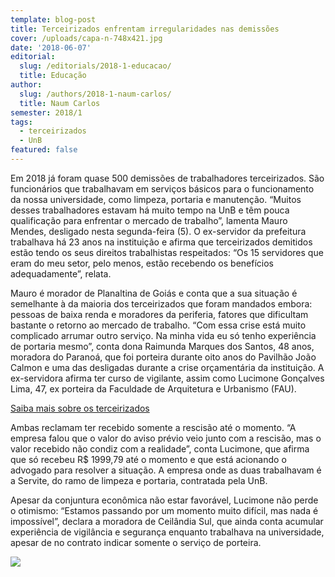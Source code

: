 ```yaml
---
template: blog-post
title: Terceirizados enfrentam irregularidades nas demissões
cover: /uploads/capa-n-748x421.jpg
date: '2018-06-07'
editorial:
  slug: /editorials/2018-1-educacao/
  title: Educação
author:
  slug: /authors/2018-1-naum-carlos/
  title: Naum Carlos
semester: 2018/1
tags:
  - terceirizados
  - UnB
featured: false
---
```

Em 2018 já foram quase 500 demissões de trabalhadores terceirizados. São funcionários que trabalhavam em serviços básicos para o funcionamento da nossa universidade, como limpeza, portaria e manutenção. “Muitos desses trabalhadores estavam há muito tempo na UnB e têm pouca qualificação para enfrentar o mercado de trabalho”, lamenta Mauro Mendes, desligado nesta segunda-feira (5). O ex-servidor da prefeitura trabalhava há 23 anos na instituição e afirma que terceirizados demitidos estão tendo os seus direitos trabalhistas respeitados: “Os 15 servidores que eram do meu setor, pelo menos, estão recebendo os benefícios adequadamente”, relata.

Mauro é morador de Planaltina de Goiás e conta que a sua situação é semelhante à da maioria dos terceirizados que foram mandados embora: pessoas de baixa renda e moradores da periferia, fatores que dificultam bastante o retorno ao mercado de trabalho. “Com essa crise está muito complicado arrumar outro serviço. Na minha vida eu só tenho experiência de portaria mesmo”, conta dona Raimunda Marques dos Santos, 48 anos, moradora do Paranoá, que foi porteira durante oito anos do Pavilhão João Calmon e uma das desligadas durante a crise orçamentária da instituição. A ex-servidora afirma ter curso de vigilante, assim como Lucimone Gonçalves Lima, 47, ex porteira da Faculdade de Arquitetura e Urbanismo (FAU).

[Saiba mais sobre os terceirizados](https://campus.kunst.cloud/materias/2018-05-21-a-situacao-dos-terceirizados-o-que-vai-acontecer-daqui-para-frente/)

Ambas reclamam ter recebido somente a rescisão até o momento. “A empresa falou que o valor do aviso prévio veio junto com a rescisão, mas o valor recebido não condiz com a realidade”, conta Lucimone, que afirma que só recebeu R$ 1999,79 até o momento e que está acionando o advogado para resolver a situação. A empresa onde as duas trabalhavam é a Servite, do ramo de limpeza e portaria, contratada pela UnB.

Apesar da conjuntura econômica não estar favorável, Lucimone não perde o otimismo: “Estamos passando por um momento muito difícil, mas nada é impossível”, declara a moradora de Ceilândia Sul, que ainda conta acumular experiência de vigilância e segurança enquanto trabalhava na universidade, apesar de no contrato indicar somente o serviço de porteira.

![](/uploads/foto-n.jpeg)

